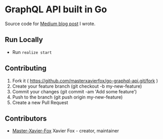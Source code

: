 # GraphQL API built in Go
Source code for  [Medium blog post](https://medium.com/@xavierfox/how-to-code-an-an-api-with-go-and-graphql-1e86c950bd1) I wrote.

## Run Locally
  - Run `realize start`

## Contributing

1. Fork it ( https://github.com/masterxavierfox/go-graphql-api.git/fork )
2. Create your feature branch (git checkout -b my-new-feature)
3. Commit your changes (git commit -am 'Add some feature')
4. Push to the branch (git push origin my-new-feature)
5. Create a new Pull Request

## Contributors

- [Master-Xavier-Fox](https://github.com/masterxavierfox) Xavier Fox - creator, maintainer

